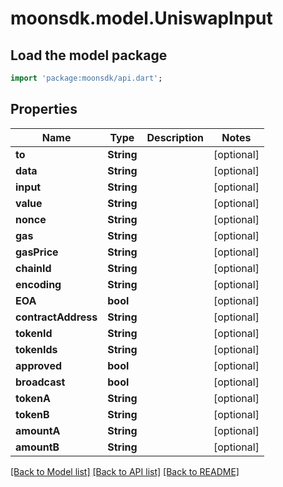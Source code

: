 # moonsdk.model.UniswapInput

## Load the model package

```dart
import 'package:moonsdk/api.dart';
```

## Properties

| Name                | Type       | Description | Notes       |
| ------------------- | ---------- | ----------- | ----------- |
| **to**              | **String** |             | \[optional] |
| **data**            | **String** |             | \[optional] |
| **input**           | **String** |             | \[optional] |
| **value**           | **String** |             | \[optional] |
| **nonce**           | **String** |             | \[optional] |
| **gas**             | **String** |             | \[optional] |
| **gasPrice**        | **String** |             | \[optional] |
| **chainId**         | **String** |             | \[optional] |
| **encoding**        | **String** |             | \[optional] |
| **EOA**             | **bool**   |             | \[optional] |
| **contractAddress** | **String** |             | \[optional] |
| **tokenId**         | **String** |             | \[optional] |
| **tokenIds**        | **String** |             | \[optional] |
| **approved**        | **bool**   |             | \[optional] |
| **broadcast**       | **bool**   |             | \[optional] |
| **tokenA**          | **String** |             | \[optional] |
| **tokenB**          | **String** |             | \[optional] |
| **amountA**         | **String** |             | \[optional] |
| **amountB**         | **String** |             | \[optional] |

[\[Back to Model list\]](./#documentation-for-models) [\[Back to API list\]](./#documentation-for-api-endpoints) [\[Back to README\]](./)
